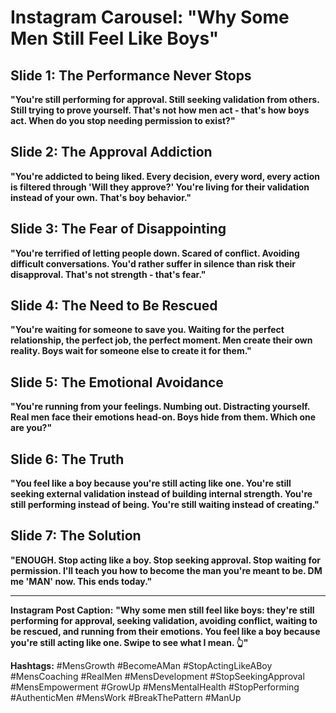 # Instagram Carousel: "Why Some Men Still Feel Like Boys"

## Slide 1: The Performance Never Stops
**"You're still performing for approval. Still seeking validation from others. Still trying to prove yourself. That's not how men act - that's how boys act. When do you stop needing permission to exist?"**

## Slide 2: The Approval Addiction
**"You're addicted to being liked. Every decision, every word, every action is filtered through 'Will they approve?' You're living for their validation instead of your own. That's boy behavior."**

## Slide 3: The Fear of Disappointing
**"You're terrified of letting people down. Scared of conflict. Avoiding difficult conversations. You'd rather suffer in silence than risk their disapproval. That's not strength - that's fear."**

## Slide 4: The Need to Be Rescued
**"You're waiting for someone to save you. Waiting for the perfect relationship, the perfect job, the perfect moment. Men create their own reality. Boys wait for someone else to create it for them."**

## Slide 5: The Emotional Avoidance
**"You're running from your feelings. Numbing out. Distracting yourself. Real men face their emotions head-on. Boys hide from them. Which one are you?"**

## Slide 6: The Truth
**"You feel like a boy because you're still acting like one. You're still seeking external validation instead of building internal strength. You're still performing instead of being. You're still waiting instead of creating."**

## Slide 7: The Solution
**"ENOUGH. Stop acting like a boy. Stop seeking approval. Stop waiting for permission. I'll teach you how to become the man you're meant to be. DM me 'MAN' now. This ends today."**

---

**Instagram Post Caption:**
**"Why some men still feel like boys: they're still performing for approval, seeking validation, avoiding conflict, waiting to be rescued, and running from their emotions. You feel like a boy because you're still acting like one. Swipe to see what I mean. 👆"**

**Hashtags:**
#MensGrowth #BecomeAMan #StopActingLikeABoy #MensCoaching #RealMen #MensDevelopment #StopSeekingApproval #MensEmpowerment #GrowUp #MensMentalHealth #StopPerforming #AuthenticMen #MensWork #BreakThePattern #ManUp
